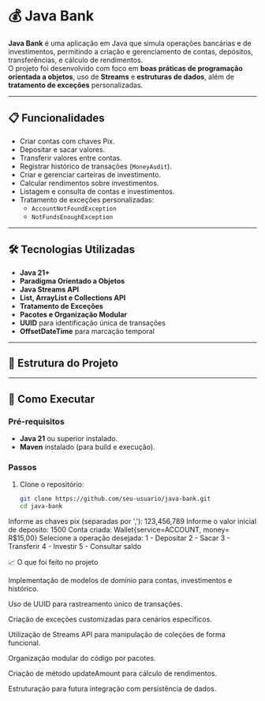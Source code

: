 # 💰 Java Bank

**Java Bank** é uma aplicação em Java que simula operações bancárias e de investimentos, permitindo a criação e gerenciamento de contas, depósitos, transferências, e cálculo de rendimentos.  
O projeto foi desenvolvido com foco em **boas práticas de programação orientada a objetos**, uso de **Streams** e **estruturas de dados**, além de **tratamento de exceções** personalizadas.

---

## 📋 Funcionalidades

- Criar contas com chaves Pix.
- Depositar e sacar valores.
- Transferir valores entre contas.
- Registrar histórico de transações (`MoneyAudit`).
- Criar e gerenciar carteiras de investimento.
- Calcular rendimentos sobre investimentos.
- Listagem e consulta de contas e investimentos.
- Tratamento de exceções personalizadas:
    - `AccountNotFoundException`
    - `NotFundsEnoughException`

---

## 🛠️ Tecnologias Utilizadas

- **Java 21+**
- **Paradigma Orientado a Objetos**
- **Java Streams API**
- **List, ArrayList e Collections API**
- **Tratamento de Exceções**
- **Pacotes e Organização Modular**
- **UUID** para identificação única de transações
- **OffsetDateTime** para marcação temporal

---

## 📂 Estrutura do Projeto





---

## 🚀 Como Executar

### Pré-requisitos
- **Java 21** ou superior instalado.
- **Maven** instalado (para build e execução).

### Passos
1. Clone o repositório:
   ```bash
   git clone https://github.com/seu-usuario/java-bank.git
   cd java-bank
Informe as chaves pix (separadas por ','):
123,456,789
Informe o valor inicial de deposito:
1500
Conta criada: Wallet{service=ACCOUNT, money= R$15,00}
Selecione a operação desejada:
1 - Depositar
2 - Sacar
3 - Transferir
4 - Investir
5 - Consultar saldo


📈 O que foi feito no projeto

Implementação de modelos de domínio para contas, investimentos e histórico.

Uso de UUID para rastreamento único de transações.

Criação de exceções customizadas para cenários específicos.

Utilização de Streams API para manipulação de coleções de forma funcional.

Organização modular do código por pacotes.

Criação de método updateAmount para cálculo de rendimentos.

Estruturação para futura integração com persistência de dados.
